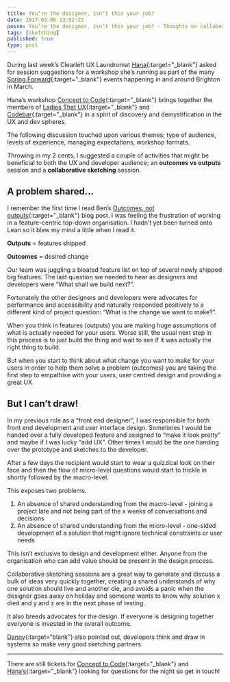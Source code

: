 ```yaml
---
title: You’re the designer, isn’t this your job?
date: 2017-03-06 13:52:23
posse: You’re the designer, isn’t this your job? - Thoughts on collaborative UX + Dev sessions
tags: [sketching]
published: true
type: post
---
```


During last week’s Clearleft UX Laundromat [Hana](https://twitter.com/hana_stevenson){:target="_blank"} asked for session suggestions for a workshop she’s running as part of the many [Spring Forward](http://wespringforward.com/){:target="_blank"} events happening in and around Brighton in March.

Hana’s workshop [Concept to Code](https://concepttocode.eventbrite.co.uk/){:target="_blank"} brings together the members of [Ladies That UX](http://ladiesthatux.com/brighton/){:target="_blank"} and [Codebar](https://codebar.io/){:target="_blank"} in a spirit of discovery and demystification in the UX and dev spheres.

The following discussion touched upon various themes; type of audience, levels of experience, managing expectations, workshop formats.

Throwing in my 2 cents, I suggested a couple of activities that might be beneficial to both the UX and developer audience; an **outcomes vs outputs** session and a **collaborative sketching** session.

## A problem shared…

I remember the first time I read Ben’s [Outcomes, not outputs](https://medium.com/@bensauer/outcomes-not-outputs-c9cf584dccd4#.3zio5exb1){:target="_blank"} blog post. I was feeling the frustration of working in a feature-centric top-down organisation. I hadn’t yet been turned onto Lean so it blew my mind a little when I read it.

**Outputs** = features shipped

**Outcomes** = desired change

Our team was juggling a bloated feature list on top of several newly shipped big features. The last question we needed to hear as designers and developers were “What shall we build next?”.

Fortunately the other designers and developers were advocates for performance and accessibility and naturally responded positively to a different kind of project question: “What is the change we want to make?”.

When you think in features (outputs) you are making huge assumptions of what is actually needed for your users. Worse still, the usual next step in this process is to just build the thing and wait to see if it was actually the right thing to build.

But when you start to think about what change you want to make for your users in order to help them solve a problem (outcomes) you are taking the first step to empathise with your users, user centred design and providing a great UX.

## But I can’t draw!

In my previous role as a “front end designer”, I was responsible for both front end development and user interface design. Sometimes I would be handed over a fully developed feature and assigned to “make it look pretty” and maybe if I was lucky “add UX”. Other times I would be the one handing over the prototype and sketches to the developer.

After a few days the recipient would start to wear a quizzical look on their face and then the flow of micro-level questions would start to trickle in shortly followed by the macro-level.

This exposes two problems.

1. An absence of shared understanding from the macro-level - joining a project late and not being part of the x weeks of conversations and decisions
2. An absence of shared understanding from the micro-level - one-sided development of a solution that might ignore technical constraints or user needs

This isn’t exclusive to design and development either. Anyone from the organisation who can add value should be present in the design process.

Collaborative sketching sessions are a great way to generate and discuss a bulk of ideas very quickly together, creating a shared understands of why one solution should live and another die, and avoids a panic when the designer goes away on holiday and someone wants to know why solution x died and y and z are in the next phase of testing.

It also breeds advocates for the design. If everyone is designing together everyone is invested in the overall outcome.

[Danny](https://twitter.com/yandle){:target=“blank”} also pointed out, developers think and draw in systems so make very good sketching partners.

---

There are still tickets for [Concept to Code](https://concepttocode.eventbrite.co.uk/){:target="_blank"} and [Hana’s](https://twitter.com/hana_stevenson){:target="_blank"} looking for questions for the night so get in touch!
